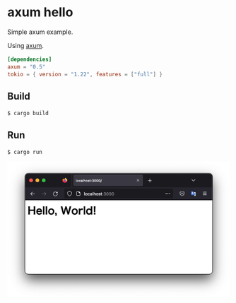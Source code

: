 # axum hello

Simple axum example.

Using [axum](https://github.com/tokio-rs/axum).


```toml
[dependencies]
axum = "0.5"
tokio = { version = "1.22", features = ["full"] }
```

## Build

```shell
$ cargo build
```

## Run

```shell
$ cargo run
```


![hello](docs/image.png)



